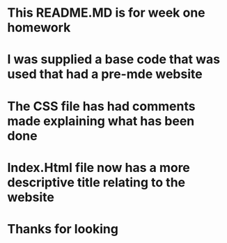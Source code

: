 # This README.MD is for week one homework

# I was supplied a base code that was used that had a pre-mde website

# The CSS file has had comments made explaining what has been done

# Index.Html file now has a more descriptive title relating to the website



# Thanks for looking 
